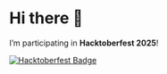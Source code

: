 # Hi there 👋

I’m participating in **Hacktoberfest 2025**! 

[![Hacktoberfest Badge](https://www.holopin.io/hacktoberfest2025/userbadge/cmg94dlil0055l4043y13ssi1?balloons=true)](https://www.holopin.io/hacktoberfest2025/userbadge/cmg94dlil0055l4043y13ssi1?balloons=true)
